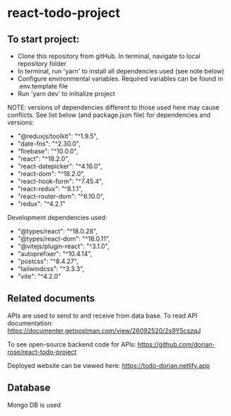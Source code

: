 # react-todo-project

## To start project:

- Clone this repository from gitHub. In terminal, navigate to local repository folder
- In terminal, run 'yarn' to install all dependencies used (see note below)
- Configure environmental variables. Required variables can be found in .env.template file
- Run 'yarn dev' to initialize project

NOTE: versions of dependencies different to those used here may cause conflicts. See list below (and package.json file) for dependencies and versions:

- "@reduxjs/toolkit": "^1.9.5",
- "date-fns": "^2.30.0",
- "firebase": "^10.0.0",
- "react": "^18.2.0",
- "react-datepicker": "^4.16.0",
- "react-dom": "^18.2.0",
- "react-hook-form": "^7.45.4",
- "react-redux": "^8.1.1",
- "react-router-dom": "^6.10.0",
- "redux": "^4.2.1"

Development dependencies used:

- "@types/react": "^18.0.28",
- "@types/react-dom": "^18.0.11",
- "@vitejs/plugin-react": "^3.1.0",
- "autoprefixer": "^10.4.14",
- "postcss": "^8.4.27",
- "tailwindcss": "^3.3.3",
- "vite": "^4.2.0"

## Related documents

APIs are used to send to and receive from data base. To read API documentation: https://documenter.getpostman.com/view/26092520/2s9Y5cszqJ

To see open-source backend code for APIs: https://github.com/dorian-rose/react-todo-project

Deployed website can be viewed here: https://todo-dorian.netlify.app

## Database

Mongo DB is used
